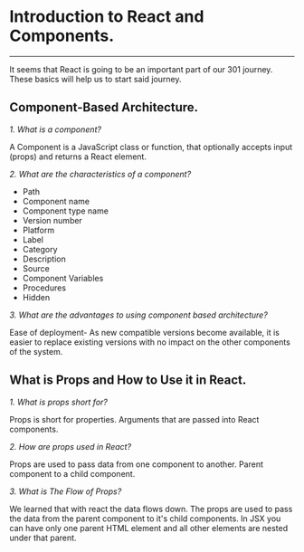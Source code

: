 # Introduction to React and Components.  

---

It seems that React is going to be an important part of our 301 journey. These basics will help us to start said journey. 

## Component-Based Architecture.  

*1. What is a component?*  

A Component is a JavaScript class or function, that optionally accepts input (props) and returns a React element.  

*2. What are the characteristics of a component?*  

- Path
- Component name
- Component type name
- Version number
- Platform
- Label
- Category
- Description
- Source
- Component Variables
- Procedures
- Hidden  

*3. What are the advantages to using component based architecture?*  

Ease of deployment- As new compatible versions become available, it is easier to replace existing versions with no impact on the other components of the system.  

## What is Props and How to Use it in React.  

*1. What is props short for?*  

Props is short for properties. Arguments that are passed into React components.  

*2. How are props used in React?*  

Props are used to pass data from one component to another. Parent component to a child component. 

*3. What is The Flow of Props?*  

We learned that with react the data flows down. The props are used to pass the data from the parent component to it's child components. In JSX you can have only one parent HTML element and all other elements are nested under that parent.
